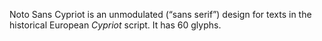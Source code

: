 Noto Sans Cypriot is an unmodulated (“sans serif”) design for texts in the historical European _Cypriot_ script. It has 60 glyphs.